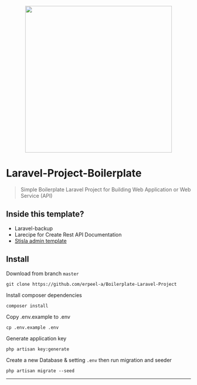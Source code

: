<p align="center"><a href="https://laravel.com" target="_blank"><img src="https://raw.githubusercontent.com/laravel/art/master/logo-lockup/5%20SVG/2%20CMYK/1%20Full%20Color/laravel-logolockup-cmyk-red.svg" width="400"></a></p>

# Laravel-Project-Boilerplate

> Simple Boilerplate Laravel Project for Building Web Application or Web Service (API)

## Inside this template?

-   Laravel-backup
-   Larecipe for Create Rest API Documentation
-   [Stisla admin template](https://getstisla.com/)

## Install

Download from branch `master`

```
git clone https://github.com/erpeel-a/Boilerplate-Laravel-Project
```

Install composer dependencies

```
composer install
```

Copy .env.example to .env

```
cp .env.example .env
```

Generate application key

```
php artisan key:generate
```

Create a new Database & setting `.env` then run migration and seeder

```
php artisan migrate --seed
```

---
